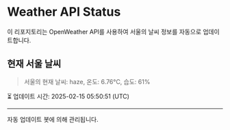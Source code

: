 
# Weather API Status

이 리포지토리는 OpenWeather API를 사용하여 서울의 날씨 정보를 자동으로 업데이트합니다.

## 현재 서울 날씨
> 서울의 현재 날씨: haze, 온도: 6.76°C, 습도: 61%

⏳ 업데이트 시간: 2025-02-15 05:50:51 (UTC)

---
자동 업데이트 봇에 의해 관리됩니다.
